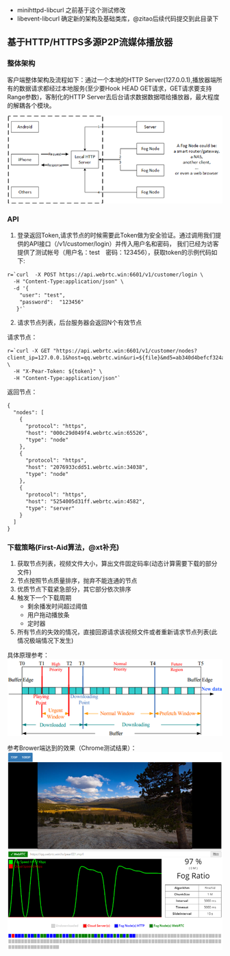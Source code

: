 * minihttpd-libcurl 之前基于这个测试修改
* libevent-libcurl  确定新的架构及基础类库，@zitao后续代码提交到此目录下


## 基于HTTP/HTTPS多源P2P流媒体播放器


### 整体架构

客户端整体架构及流程如下：通过一个本地的HTTP Server(127.0.0.1),播放器端所有的数据请求都经过本地服务(至少要Hook HEAD GET请求，GET请求要支持Range参数)，客制化的HTTP Server去后台请求数据数据喂给播放器，最大程度的解耦各个模块。

![client architecture](fig/client_architecture.png)



### API

1. 登录返回Token,请求节点的时候需要此Token做为安全验证。通过调用我们提供的API接口（/v1/customer/login）并传入用户名和密码， 我们已经为访客提供了测试帐号（用户名：test　密码：123456），获取token的示例代码如下:

```
r=`curl  -X POST https://api.webrtc.win:6601/v1/customer/login \
  -H "Content-Type:application/json" \
  -d '{
    "user": "test",
    "password":  "123456"
   }'`
```

2. 请求节点列表，后台服务器会返回N个有效节点

请求节点：

```
r=`curl -X GET "https://api.webrtc.win:6601/v1/customer/nodes?client_ip=127.0.0.1&host=qq.webrtc.win&uri=${file}&md5=ab340d4befcf324a0a1466c166c10d1d" \
  -H "X-Pear-Token: ${token}" \
  -H "Content-Type:application/json"`
```

返回节点：

```
{
  "nodes": [
    {
      "protocol": "https",
      "host": "000c29d049f4.webrtc.win:65526",
      "type": "node"
    },
    {
      "protocol": "https",
      "host": "2076933cdd51.webrtc.win:34038",
      "type": "node"
    },
    {
      "protocol": "https",
      "host": "5254005d31ff.webrtc.win:4582",
      "type": "server"
    }
  ]
}
```

### 下载策略(First-Aid算法，@xt补充)

1. 获取节点列表，视频文件大小，算出文件固定码率(动态计算需要下载的部分文件)
2. 节点按照节点质量排序，抛弃不能连通的节点
3. 优质节点下载紧急部分，其它部分依次排序
4. 触发下一个下载周期
   * 剩余播发时间超过阈值
   * 用户拖动播放条
   * 定时器
5. 所有节点的失效的情况，直接回源请求该视频文件或者重新请求节点列表(此情况极端情况下发生)


具体原理参考：
![First-Aid](fig/firstaid.png)

参考Brower端达到的效果（Chrome测试结果）：
![First-Aid](fig/pearplayer.png)
